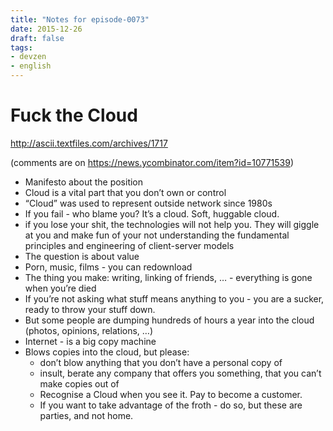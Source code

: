 ```yaml
---
title: "Notes for episode-0073"
date: 2015-12-26
draft: false
tags:
- devzen
- english
---
```


# Fuck the Cloud
http://ascii.textfiles.com/archives/1717

(comments are on https://news.ycombinator.com/item?id=10771539)

- Manifesto about the position
- Cloud is a vital part that you don’t own or control
- “Cloud” was used to represent outside network since 1980s
- If you fail - who blame you? It’s a cloud. Soft, huggable cloud.
- if you lose your shit, the technologies will not help you. They will giggle at you and make fun of your not understanding the fundamental principles and engineering of client-server models
- The question is about value
- Porn, music, films - you can redownload
- The thing you make: writing, linking of friends, … -  everything is gone when you’re died
- If you’re not asking what stuff means anything to you - you are a sucker, ready to throw your stuff down.
- But some people are dumping hundreds of hours a year into the cloud (photos, opinions, relations, …)
- Internet - is a big copy machine
- Blows copies into the cloud, but please:
    - don’t blow anything that you don’t have a personal copy of
    - insult, berate any company that offers you something, that you can’t make copies out of
    - Recognise a Cloud when you see it. Pay to become a customer.
    - If you want to take advantage of the froth - do so, but these are parties, and not home.

